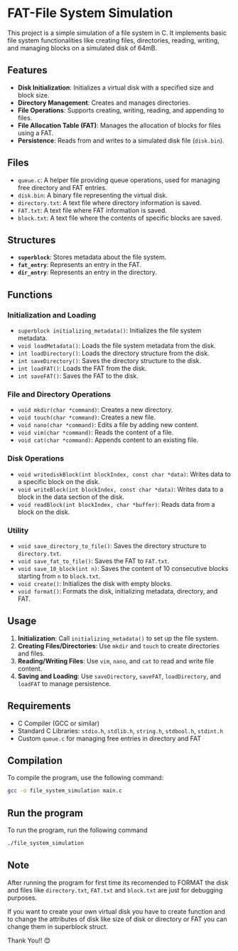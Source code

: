 # FAT-File System Simulation

This project is a simple simulation of a file system in C. It implements basic file system functionalities like creating files, directories, reading, writing, and managing blocks on a simulated disk of 64mB.

## Features

- **Disk Initialization**: Initializes a virtual disk with a specified size and block size.
- **Directory Management**: Creates and manages directories.
- **File Operations**: Supports creating, writing, reading, and appending to files.
- **File Allocation Table (FAT)**: Manages the allocation of blocks for files using a FAT.
- **Persistence**: Reads from and writes to a simulated disk file (`disk.bin`).

## Files

- `queue.c`: A helper file providing queue operations, used for managing free directory and FAT entries.
- `disk.bin`: A binary file representing the virtual disk.
- `directory.txt`: A text file where directory information is saved.
- `FAT.txt`: A text file where FAT information is saved.
- `block.txt`: A text file where the contents of specific blocks are saved.

## Structures

- **`superblock`**: Stores metadata about the file system.
- **`fat_entry`**: Represents an entry in the FAT.
- **`dir_entry`**: Represents an entry in the directory.

## Functions

### Initialization and Loading

- `superblock initializing_metadata()`: Initializes the file system metadata.
- `void loadMetadata()`: Loads the file system metadata from the disk.
- `int loadDirectory()`: Loads the directory structure from the disk.
- `int saveDirectory()`: Saves the directory structure to the disk.
- `int loadFAT()`: Loads the FAT from the disk.
- `int saveFAT()`: Saves the FAT to the disk.

### File and Directory Operations

- `void mkdir(char *command)`: Creates a new directory.
- `void touch(char *command)`: Creates a new file.
- `void nano(char *command)`: Edits a file by adding new content.
- `void vim(char *command)`: Reads the content of a file.
- `void cat(char *command)`: Appends content to an existing file.

### Disk Operations

- `void writediskBlock(int blockIndex, const char *data)`: Writes data to a specific block on the disk.
- `void writeBlock(int blockIndex, const char *data)`: Writes data to a block in the data section of the disk.
- `void readBlock(int blockIndex, char *buffer)`: Reads data from a block on the disk.

### Utility

- `void save_directory_to_file()`: Saves the directory structure to `directory.txt`.
- `void save_fat_to_file()`: Saves the FAT to `FAT.txt`.
- `void save_10_block(int n)`: Saves the content of 10 consecutive blocks starting from `n` to `block.txt`.
- `void create()`: Initializes the disk with empty blocks.
- `void format()`: Formats the disk, initializing metadata, directory, and FAT.

## Usage

1. **Initialization**: Call `initializing_metadata()` to set up the file system.
2. **Creating Files/Directories**: Use `mkdir` and `touch` to create directories and files.
3. **Reading/Writing Files**: Use `vim`, `nano`, and `cat` to read and write file content.
4. **Saving and Loading**: Use `saveDirectory`, `saveFAT`, `loadDirectory`, and `loadFAT` to manage persistence.

## Requirements

- C Compiler (GCC or similar)
- Standard C Libraries: `stdio.h`, `stdlib.h`, `string.h`, `stdbool.h`, `stdint.h`
- Custom `queue.c` for managing free entries in directory and FAT

## Compilation

To compile the program, use the following command:

```bash
gcc -o file_system_simulation main.c 
```

## Run the program

To run the program, run the following command

```bash
./file_system_simulation
```

## Note

After running the program for first time its recomended to FORMAT the disk and files like `directory.txt`, `FAT.txt` and `block.txt` are just for debugging purposes.

If you want to create your own virtual disk you have to create function and to change the attributes of disk like size of disk or directory or FAT you can change them in superblock struct.

Thank You!! 😊


